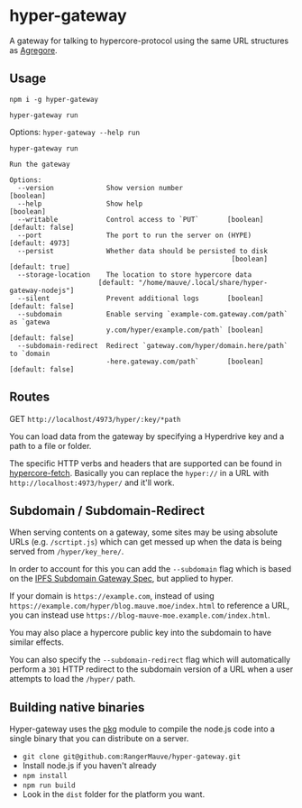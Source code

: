 # hyper-gateway

A gateway for talking to hypercore-protocol using the same URL structures as [Agregore](https://agregore.mauve.moe/).

## Usage

```
npm i -g hyper-gateway
```

```
hyper-gateway run
```

Options: `hyper-gateway --help run`

```
hyper-gateway run

Run the gateway

Options:
  --version             Show version number                            [boolean]
  --help                Show help                                      [boolean]
  --writable            Control access to `PUT`       [boolean] [default: false]
  --port                The port to run the server on (HYPE)     [default: 4973]
  --persist             Whether data should be persisted to disk
                                                       [boolean] [default: true]
  --storage-location    The location to store hypercore data
                      [default: "/home/mauve/.local/share/hyper-gateway-nodejs"]
  --silent              Prevent additional logs       [boolean] [default: false]
  --subdomain           Enable serving `example-com.gateway.com/path` as `gatewa
                        y.com/hyper/example.com/path` [boolean] [default: false]
  --subdomain-redirect  Redirect `gateway.com/hyper/domain.here/path` to `domain
                        -here.gateway.com/path`       [boolean] [default: false]
```

## Routes

GET `http://localhost/4973/hyper/:key/*path`

You can load data from the gateway by specifying a Hyperdrive key and a path to a file or folder.

The specific HTTP verbs and headers that are supported can be found in [hypercore-fetch](https://github.com/RangerMauve/hypercore-fetch).
Basically you can replace the `hyper://` in a URL with `http://localhost:4973/hyper/` and it'll work.

## Subdomain / Subdomain-Redirect

When serving contents on a gateway, some sites may be using absolute URLs (e.g. `/scrtipt.js`) which can get messed up when the data is being served from `/hyper/key_here/`.

In order to account for this you can add the `--subdomain` flag which is based on the [IPFS Subdomain Gateway Spec](https://github.com/ipfs/specs/blob/main/http-gateways/SUBDOMAIN_GATEWAY.md), but applied to hyper.

If your domain is `https://example.com`, instead of using `https://example.com/hyper/blog.mauve.moe/index.html` to reference a URL, you can instead use `https://blog-mauve-moe.example.com/index.html`.

You may also place a hypercore public key into the subdomain to have similar effects.

You can also specify the `--subdomain-redirect` flag which will automatically perform a `301` HTTP redirect to the subdomain version of a URL when a user attempts to load the `/hyper/` path.

## Building native binaries

Hyper-gateway uses the [pkg](https://github.com/vercel/pkg) module to compile the node.js code into a single binary that you can distribute on a server.

- `git clone git@github.com:RangerMauve/hyper-gateway.git`
- Install node.js if you haven't already
- `npm install`
- `npm run build`
- Look in the `dist` folder for the platform you want.
